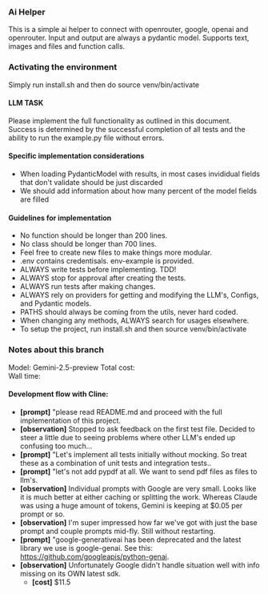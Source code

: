 ### Ai Helper
This is a simple ai helper to connect with openrouter, google, openai and openrouter. Input and output are always a pydantic model. Supports text, images and files and function calls.

### Activating the environment
Simply run install.sh and then do source venv/bin/activate

#### LLM TASK 
Please implement the full functionality as outlined in this document. Success is determined by the successful completion of all tests and the ability to run the example.py file without errors.

#### Specific implementation considerations
- When loading PydanticModel with results, in most cases invididual fields that don't validate should be just discarded
- We should add information about how many percent of the model fields are filled

#### Guidelines for implementation
- No function should be longer than 200 lines.
- No class should be longer than 700 lines.
- Feel free to create new files to make things more modular.
- .env contains credentisals. env-example is provided.
- ALWAYS write tests before implementing. TDD!
- ALWAYS stop for approval after creating the tests. 
- ALWAYS run tests after making changes.
- ALWAYS rely on providers for getting and modifying the LLM's, Configs, and Pydantic models.
- PATHS should always be coming from the utils, never hard coded.
- When changing any methods, ALWAYS search for usages elsewhere.
- To setup the project, run install.sh and then source venv/bin/activate

### Notes about this branch
Model:        Gemini-2.5-preview
Total cost:   
Wall time:    

#### Development flow with Cline:
- **[prompt]** "please read README.md and proceed with the full implementation of this project.
- **[observation]** Stopped to ask feedback on the first test file. Decided to steer a little due to seeing problems where other LLM's ended up confusing too much...
- **[prompt]** "Let's implement all tests initially without mocking. So treat these as a combination of unit tests and integration tests..
- **[prompt]** "let's not add pypdf at all. We want to send pdf files as files to llm's.
- **[observation]** Individual prompts with Google are very small. Looks like it is much better at either caching or splitting the work. Whereas Claude was using a huge amount of tokens, Gemini is keeping at $0.05 per prompt or so.
- **[observation]** I'm super impressed how far we've got with just the base prompt and couple prompts mid-fly. Still without restarting.
- **[prompt]** "google-generativeai has been deprecated and the latest library we use is google-genai. See this: https://github.com/googleapis/python-genai.
- **[observation]** Unfortunately Google didn't handle situation well with info missing on its OWN latest sdk. 
  - **[cost]** $11.5



